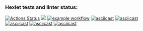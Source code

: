 ### Hexlet tests and linter status:
[![Actions Status](https://github.com/DimaKichigin/frontend-project-lvl1/workflows/hexlet-check/badge.svg)](https://github.com/DimaKichigin/frontend-project-lvl1/actions)
<a href="https://codeclimate.com/github/DimaKichigin/frontend-project-lvl1/maintainability"><img src="https://api.codeclimate.com/v1/badges/21adc8272980a4030119/maintainability" /></a>
[![example workflow](https://github.com/DimaKichigin/frontend-project-lvl1/actions/workflows/github-actions.yml/badge.svg)](https://github.com/DimaKichigin/frontend-project-lvl1/actions/workflows/github-actions.yml)
[![asciicast](https://asciinema.org/a/ys70OW4P6GdRiagvDgtsYp58f.svg)](https://asciinema.org/a/ys70OW4P6GdRiagvDgtsYp58f)
[![asciicast](https://asciinema.org/a/I9OiEJL7m7CV0pwCsiIQlAz8h.svg)](https://asciinema.org/a/I9OiEJL7m7CV0pwCsiIQlAz8h)
[![asciicast](https://asciinema.org/a/RjQZvICLpEulxgnZN4JeSdTg3.svg)](https://asciinema.org/a/RjQZvICLpEulxgnZN4JeSdTg3)
[![asciicast](https://asciinema.org/a/ROSloHiztJUY0HRdRhDChnMQo.svg)](https://asciinema.org/a/ROSloHiztJUY0HRdRhDChnMQo)
[![asciicast](https://asciinema.org/a/AVvmvWhCGzCGCJnXCxH8zvB0V.svg)](https://asciinema.org/a/AVvmvWhCGzCGCJnXCxH8zvB0V)
